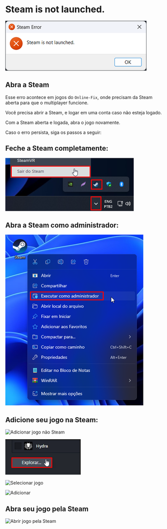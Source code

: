 # Steam is not launched.

![Steam](assets/errors/steam-is-not-launched.png)

## Abra a Steam

Esse erro acontece em jogos do `Online-Fix`, onde precisam da Steam aberta para que o multiplayer funcione. 

Você precisa abrir a Steam, e logar em uma conta caso não esteja logado.

Com a Steam aberta e logada, abra o jogo novamente.

Caso o erro persista, siga os passos a seguir:

## Feche a Steam completamente:

![Fechar Steam](assets/errors/encerrar-steam.png)

## Abra a Steam como administrador:

![Abrir Steam como administrador](assets/errors/steam-administrador.png)


## Adicione seu jogo na Steam:

![Adicionar jogo não Steam](assets/errors/jogo-não-steam.png)

![Explorar](assets/errors/explorar.png)

![Selecionar jogo](assets/errors/jogo-não-steam-selecionado.png)

![Adicionar](assets/errors/adicionar-jogo-não-steam.png)

## Abra seu jogo pela Steam

![Abrir jogo pela Steam](assets/errors/abrir-jogo-não-steam.png)
